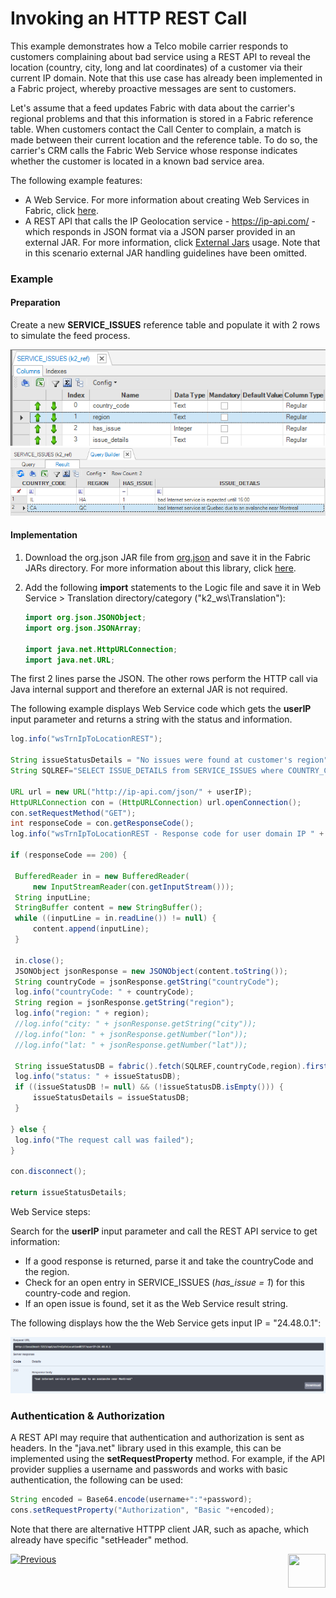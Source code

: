 # Invoking an HTTP REST Call

This example demonstrates how a Telco mobile carrier responds to customers complaining about bad service using a REST API to reveal the location (country, city, long and lat coordinates) of a customer via their current IP domain. Note that this use case has already been implemented in a Fabric project, whereby proactive messages are sent to customers. 

Let's assume that a feed updates Fabric with data about the carrier's regional problems and that this information is stored in a Fabric reference table. When customers contact the Call Center to complain, a match is made between their current location and the reference table. To do so, the carrier's CRM calls the Fabric Web Service whose response  indicates whether the customer is located in a known bad service area.     

The following example features:
-  A Web Service. For more information about creating Web Services in Fabric, click [here](/articles/15_web_services_and_graphit/03_create_a_web_service.md).
-  A REST API that calls the IP Geolocation service - https://ip-api.com/ - which responds in JSON format via a JSON parser provided in an external JAR. For more information, click [External Jars](/articles/31_external_resources/01_external_jars.md) usage. Note that in this scenario external JAR handling guidelines have been omitted.



### Example 

#### Preparation

Create a new **SERVICE_ISSUES** reference table and populate it with 2 rows to simulate the feed process.



<img src="images/service_issues.png" alt="image" style="zoom:90%;" /><img src="images/service_issues_data.png" alt="image" style="zoom:80%;" />

#### Implementation

1.  Download the org.json JAR file from  [org.json](https://mvnrepository.com/artifact/org.json/json) and save it in the Fabric JARs directory. For more information about this library, click [here](https://github.com/stleary/JSON-java). 

2. Add the following **import** statements to the Logic file and save it in Web Service > Translation directory/category ("k2_ws\Translation"):

   ```java
   import org.json.JSONObject;
   import org.json.JSONArray;
   
   import java.net.HttpURLConnection;
   import java.net.URL;
   ```

The first 2 lines parse the JSON. The other rows perform the HTTP call via Java internal support and therefore an external JAR is not required. 

The following example displays Web Service code which gets the **userIP** input parameter and returns a string with the status and information. 

   ```java
   log.info("wsTrnIpToLocationREST");
   
   String issueStatusDetails = "No issues were found at customer's region";
   String SQLREF="SELECT ISSUE_DETAILS from SERVICE_ISSUES where COUNTRY_CODE = ? and REGION = ? and HAS_ISSUE = 1";
   
   URL url = new URL("http://ip-api.com/json/" + userIP);
   HttpURLConnection con = (HttpURLConnection) url.openConnection();
   con.setRequestMethod("GET");
   int responseCode = con.getResponseCode();
   log.info("wsTrnIpToLocationREST - Response code for user domain IP " + userIP + ": " + responseCode);
   
   if (responseCode == 200) { 
   
   	BufferedReader in = new BufferedReader(
     	new InputStreamReader(con.getInputStream()));
   	String inputLine;
   	StringBuffer content = new StringBuffer();
   	while ((inputLine = in.readLine()) != null) {
       	content.append(inputLine);
   	}
   	
   	in.close();
   	JSONObject jsonResponse = new JSONObject(content.toString());
   	String countryCode = jsonResponse.getString("countryCode"); 
   	log.info("countryCode: " + countryCode);	
   	String region = jsonResponse.getString("region");
   	log.info("region: " + region);
   	//log.info("city: " + jsonResponse.getString("city"));
   	//log.info("lon: " + jsonResponse.getNumber("lon"));	
   	//log.info("lat: " + jsonResponse.getNumber("lat"));
   	
   	String issueStatusDB = fabric().fetch(SQLREF,countryCode,region).firstValue().toString();
   	log.info("status: " + issueStatusDB);
   	if ((issueStatusDB != null) && (!issueStatusDB.isEmpty())) {
   		issueStatusDetails = issueStatusDB;
   	}
   	
   } else {
   	log.info("The request call was failed");
   }
   
   con.disconnect();
   
   return issueStatusDetails;
   
   ```
   
Web Service steps:
   
Search for the **userIP** input parameter and call the REST API service to get information:
   * If a good response is returned, parse it and take the countryCode and the region.
   * Check for an open entry in SERVICE_ISSUES (*has_issue = 1*) for this country-code and region.
   * If an open issue is found, set it as the Web Service result string. 
   

   
The following displays how the the Web Service gets input IP = "24.48.0.1":
   
<img src="images/REST_examle_results.png" alt="image"  />
   

   
   ### Authentication & Authorization
   
A REST API may require that authentication and authorization is sent as headers. In the "java.net" library used in this example, this can be implemented using the **setRequestProperty** method. For example, if the API provider supplies a username and passwords and works with basic authentication, the following can be used:
   
   ```java
   String encoded = Base64.encode(username+":"+password);
   cons.setRequestProperty("Authorization", "Basic "+encoded);
   ```

Note that there are alternative HTTPP client JAR, such as apache, which already have specific "setHeader" method.



[![Previous](/articles/images/Previous.png)](/articles/31_external_resources/02_invoke_remote_server_calls.md)[<img align="right" width="60" height="54" src="/articles/images/Next.png">](/articles/31_external_resources/04_invoke_soap_call_example.md)
